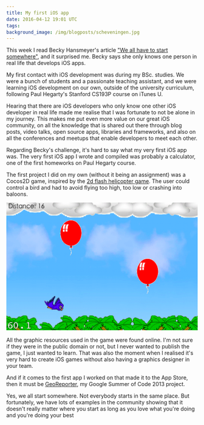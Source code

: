```yaml
---
title: My first iOS app
date: 2016-04-12 19:01 UTC
tags:
background_image: /img/blogposts/scheveningen.jpg
---
```


This week I read Becky Hansmeyer's article ["We all have to start somewhere"](http://beckyhansmeyer.com/2016/04/09/we-all-have-to-start-somewhere/), and it surprised me. Becky says she only knows one person in real life that develops iOS apps. 

My first contact with iOS development was during my BSc. studies. We were a bunch of students and a passionate teaching assistant, and we were learning iOS development on our own, outside of the university curriculum, following Paul Hegarty's Stanford CS193P course on iTunes U. 

Hearing that there are iOS developers who only know one other iOS developer in real life made me realise that I was fortunate to not be alone in my journey. This makes me put even more value on our great iOS community, on all the knowledge that is shared out there through blog posts, video talks, open source apps, libraries and frameworks, and also on all the conferences and meetups that enable developers to meet each other.

Regarding Becky's challenge, it's hard to say what my very first iOS app was. The very first iOS app I wrote and compiled was probably a calculator, one of the first homeworks on Paul Hegarty course. 

The first project I did on my own (without it being an assignment) was a Cocos2D game, inspired by the [2d flash helicopter game](http://www.helicoptergame.net/). The user could control a bird and had to avoid flying too high, too low or crashing into baloons.

<center><img src = "img/blogposts/inline/birdie.png" class="img-responsive"/></center>

All the graphic resources used in the game were found online. I'm not sure if they were in the public domain or not, but I never wanted to publish the game, I just wanted to learn. That was also the moment when I realised it's very hard to create iOS games without also having a graphics designer in your team.

And if it comes to the first app I worked on that made it to the App Store, then it must be [GeoReporter](https://itunes.apple.com/us/app/georeporter/id487304759?mt=8), my Google Summer of Code 2013 project.

Yes, we all start somewhere. Not everybody starts in the same place. But fortunately, we have lots of examples in the community showing that it doesn't really matter where you start as long as you love what you're doing and you're doing your best